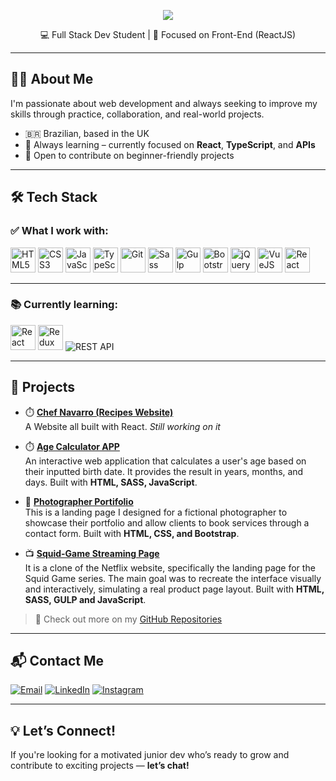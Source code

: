 <!-- Banner opcional -->
<p align="center">
  <img src="https://capsule-render.vercel.app/api?type=wave&color=0E76A8&height=200&section=header&text=Lucas%20Vitareli&fontSize=40&fontColor=ffffff" />
</p>
<p align="center">💻 Full Stack Dev Student | 🎯 Focused on Front-End (ReactJS)</p>

---

## 🧑‍💻 About Me

I'm passionate about web development and always seeking to improve my skills through practice, collaboration, and real-world projects.

- 🇧🇷 Brazilian, based in the UK  
- 🧠 Always learning – currently focused on **React**, **TypeScript**, and **APIs**  
- 🤝 Open to contribute on beginner-friendly projects

---

## 🛠️ Tech Stack

### ✅ What I work with:

<p align="left">
  <img src="https://cdn.jsdelivr.net/gh/devicons/devicon/icons/html5/html5-original.svg" width="40" title="HTML5"/>
  <img src="https://cdn.jsdelivr.net/gh/devicons/devicon/icons/css3/css3-original.svg" width="40" title="CSS3"/>
  <img src="https://cdn.jsdelivr.net/gh/devicons/devicon/icons/javascript/javascript-original.svg" width="40" title="JavaScript"/>
  <img src="https://cdn.jsdelivr.net/gh/devicons/devicon/icons/typescript/typescript-original.svg" width="40" title="TypeScript"/>
  <img src="https://cdn.jsdelivr.net/gh/devicons/devicon/icons/git/git-original.svg" width="40" title="Git"/>
  <img src="https://cdn.jsdelivr.net/gh/devicons/devicon/icons/sass/sass-original.svg" width="40" title="Sass"/>
  <img src="https://cdn.jsdelivr.net/gh/devicons/devicon/icons/gulp/gulp-plain.svg" width="40" title="Gulp"/>
  <img src="https://cdn.jsdelivr.net/gh/devicons/devicon/icons/bootstrap/bootstrap-original.svg" width="40" title="Bootstrap"/>
  <img src="https://cdn.jsdelivr.net/gh/devicons/devicon/icons/jquery/jquery-original.svg" width="40" title="jQuery"/>
  <img src="https://cdn.jsdelivr.net/gh/devicons/devicon/icons/vuejs/vuejs-original.svg" width="40" title="VueJS"/>
  <img src="https://cdn.jsdelivr.net/gh/devicons/devicon/icons/react/react-original.svg" width="40" title="React"/>
</p>

---

### 📚 Currently learning:

<p align="left">
  <img src="https://cdn.jsdelivr.net/gh/devicons/devicon/icons/react/react-original.svg" width="40" title="React"/>
  <img src="https://cdn.jsdelivr.net/gh/devicons/devicon/icons/redux/redux-original.svg" width="40" title="Redux"/>
  <img src="https://img.shields.io/badge/REST%20API-black?style=flat-square&logo=api&logoColor=white" title="REST API"/>
</p>

---

## 🧪 Projects

- ⏱️ [**Chef Navarro (Recipes Website)**]((https://github.com/lucasvitareli/recipes-page.git))  
  A Website all built with React. *Still working on it*

- ⏱️ [**Age Calculator APP**](https://github.com/lucasvitareli/Age-Calculator-app/tree/main)  
  An interactive web application that calculates a user's age based on their inputted birth date. It provides the result in years, months, and days. Built with **HTML, SASS, JavaScript**.

- 📸 [**Photographer Portifolio**](https://github.com/lucasvitareli/portifolio-fotografo)  
  This is a landing page I designed for a fictional photographer to showcase their portfolio and allow clients to book services through a contact form. Built with **HTML, CSS, and Bootstrap**.

- 📺 [**Squid-Game Streaming Page**](https://github.com/lucasvitareli/squid-game_clone)  
  It is a clone of the Netflix website, specifically the landing page for the Squid Game series. The main goal was to recreate the interface visually and interactively, simulating a real product page layout. Built with **HTML, SASS, GULP and JavaScript**.

> 🔎 Check out more on my [GitHub Repositories](https://github.com/lucasvitareli?tab=repositories)

---

## 📬 Contact Me

[![Email](https://img.shields.io/badge/-Email-D14836?style=flat-square&logo=gmail&logoColor=white)](mailto:lucas.vitareli@hotmail.com)
[![LinkedIn](https://img.shields.io/badge/-LinkedIn-0077B5?style=flat-square&logo=linkedin)](https://www.linkedin.com/in/lucas-vitareli)
[![Instagram](https://img.shields.io/badge/-Instagram-E4405F?style=flat-square&logo=instagram&logoColor=white)](https://www.instagram.com/luvitareli)

---

## 💡 Let’s Connect!
If you're looking for a motivated junior dev who’s ready to grow and contribute to exciting projects — **let’s chat!**

